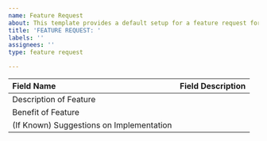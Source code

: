 ```yaml
---
name: Feature Request
about: This template provides a default setup for a feature request for the project to look at and look at including into future builds
title: 'FEATURE REQUEST: '
labels: ''
assignees: ''
type: feature request

---
```


| Field Name             | Field Description                  |
| :--------------------- | :--------------------------------- |
| Description of Feature |                                    |
| Benefit of Feature     |                                    |
| (If Known) Suggestions on Implementation|                                    |
